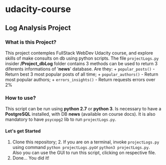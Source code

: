 # udacity-course
## Log Analysis Project
### What is this Project?
This project contemples FullStack WebDev Udacity course, and explore skills of make consults on db using python scripts. The file `projectLogs.py` 
insider **/Project_dbLog** folder contains 3 methods can be used to return 3 diferents informations of '**news**' database. Are they: + 
`popular_posts()` - Return best 3 most popular posts of all time; + `popular_authors()` - Return most popular authors; + `errors_insights()` - Return 
requests errors over 2%
### How to use?
This script can be run using **python 2.7** or **python 3**. Is necessary to have a **PostgreSQL** installed, with DB **news** (available on course 
docs). It is also mandatory to have `psycopg2` lib to run `projectLogs.py`.
#### Let's get Started
1. Clone this repository; 2. If you are on a terminal, invoke `projectLogs.py` using command `python projectLogs.py`or `python3 projectLogs.py`.  
Also you can use the GUI to run this script, clicking on respective file.
3. Done... You did it!
